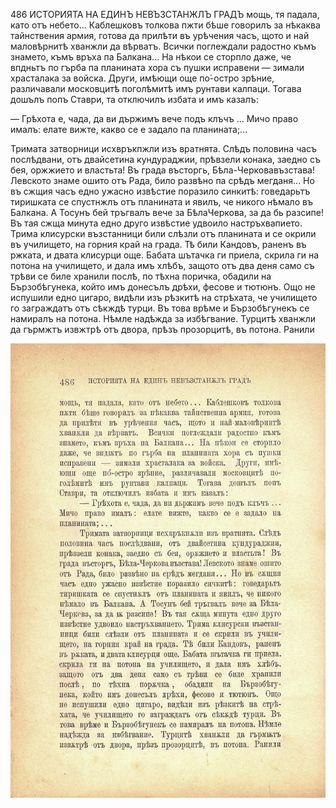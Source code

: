 ﻿486 ИСТОРИЯТА НА ЕДИНЪ НЕВЪЗСТАНЖЛЪ ГРАДЪ мощь, тя падала, като отъ небето... Каблешковъ толкова пжти бѣше говорилъ за нѣкаква тайнствения армия, готова да прилѣти въ урѣчения часъ, щото и най маловѣрнитѣ хванжли да вѣрватъ. Всички поглеждали радостно къмъ знамето, къмъ връха па Балкана... На нѣкои се сторпло даже, че впдньтъ по гърба па планината хора съ пушки исправени — зимали храсталака за войска. Други, имѣющи още по́-остро зрѣние, различавали московцитѣ поголѣмитѣ имъ рунтави калпаци. Тогава дошълъ попъ Ставри, та отключилъ избата и имъ казалъ:

— Грѣхота е, чада, да ви държимъ вече подъ клъчъ ... Мичо право ималъ: елате вижте, какво се е задало па планината;...

Тримата затворници исхвръкпжли изъ вратнята. Слѣдъ половина часъ послѣдвани, отъ двайсетина кундураджии, прѣвзели конака, заедно съ бея, оржжието и властьта! Въ града въсторгь, Бѣла-Черковавъзстава! Левското знаме ошито отъ Рада, било развѣно па срѣдъ мегданя... Но въ сжщия часъ едно ужасно извѣстие поразило синкитѣ: говедарьтъ тиришката се спустнжлъ отъ планината и явилъ, че никого нѣмало въ Балкана. А Тосунъ бей тръгвалъ вече за БѣлаЧеркова, за да бь разсипе! Въ тая сжща минута едно друго извѣстие удвоило настръхвапието. Трима клисурски възстанници били слѣзли отъ планината и се окрили въ училището, на горния край на града. Тѣ били Кандовъ, раненъ въ ржката, и двата клисурци още. Бабата шътачка ги приела, скрила ги на потона на училището, и дала имъ хлѣбъ, защото отъ два деня само съ трѣви се биле хранили послѣ, по тѣхна поричка, обадили на Бързобѣгунека, който имъ донесълъ дрѣхи, фесове и тютюнъ. Ощо не испушили едно цигаро, видѣли изъ рѣзкитѣ на стрѣхата, че училището го заграждатъ отъ сѣкждѣ турци. Въ това врѣме и Бързобѣгунекъ се намиралъ на потона. Нѣмле надѣжда за избѣгвание. Турцитѣ хванжли да гърмжтъ извжтрѣ отъ двора, прѣзъ прозорцитѣ, въ потона. Ранили

![original](../images/539.jpg)

